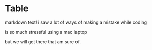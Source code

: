 # Table

markdown text!
i saw a lot of ways of making a mistake while coding

is so much stressful using a mac laptop 

but we will get there that am sure of.
